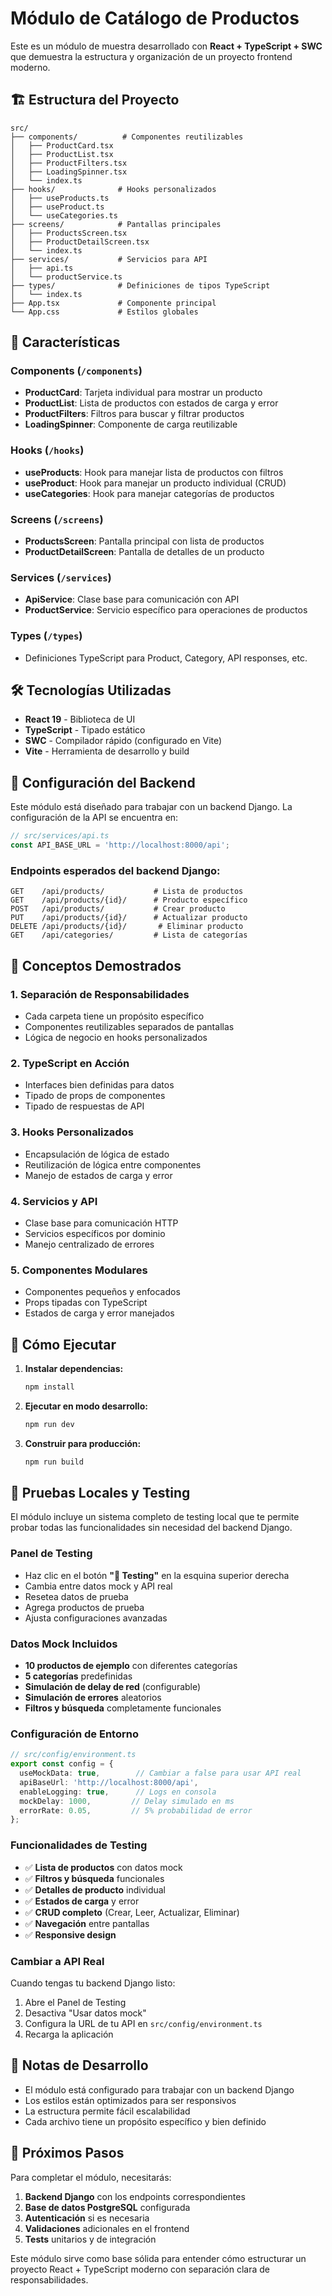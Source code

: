 # Módulo de Catálogo de Productos

Este es un módulo de muestra desarrollado con **React + TypeScript + SWC** que demuestra la estructura y organización de un proyecto frontend moderno.

## 🏗️ Estructura del Proyecto

```
src/
├── components/          # Componentes reutilizables
│   ├── ProductCard.tsx
│   ├── ProductList.tsx
│   ├── ProductFilters.tsx
│   ├── LoadingSpinner.tsx
│   └── index.ts
├── hooks/              # Hooks personalizados
│   ├── useProducts.ts
│   ├── useProduct.ts
│   └── useCategories.ts
├── screens/            # Pantallas principales
│   ├── ProductsScreen.tsx
│   ├── ProductDetailScreen.tsx
│   └── index.ts
├── services/           # Servicios para API
│   ├── api.ts
│   └── productService.ts
├── types/              # Definiciones de tipos TypeScript
│   └── index.ts
├── App.tsx             # Componente principal
└── App.css             # Estilos globales
```

## 🚀 Características

### **Components** (`/components`)
- **ProductCard**: Tarjeta individual para mostrar un producto
- **ProductList**: Lista de productos con estados de carga y error
- **ProductFilters**: Filtros para buscar y filtrar productos
- **LoadingSpinner**: Componente de carga reutilizable

### **Hooks** (`/hooks`)
- **useProducts**: Hook para manejar lista de productos con filtros
- **useProduct**: Hook para manejar un producto individual (CRUD)
- **useCategories**: Hook para manejar categorías de productos

### **Screens** (`/screens`)
- **ProductsScreen**: Pantalla principal con lista de productos
- **ProductDetailScreen**: Pantalla de detalles de un producto

### **Services** (`/services`)
- **ApiService**: Clase base para comunicación con API
- **ProductService**: Servicio específico para operaciones de productos

### **Types** (`/types`)
- Definiciones TypeScript para Product, Category, API responses, etc.

## 🛠️ Tecnologías Utilizadas

- **React 19** - Biblioteca de UI
- **TypeScript** - Tipado estático
- **SWC** - Compilador rápido (configurado en Vite)
- **Vite** - Herramienta de desarrollo y build

## 🔧 Configuración del Backend

Este módulo está diseñado para trabajar con un backend Django. La configuración de la API se encuentra en:

```typescript
// src/services/api.ts
const API_BASE_URL = 'http://localhost:8000/api';
```

### Endpoints esperados del backend Django:

```
GET    /api/products/           # Lista de productos
GET    /api/products/{id}/      # Producto específico
POST   /api/products/           # Crear producto
PUT    /api/products/{id}/      # Actualizar producto
DELETE /api/products/{id}/       # Eliminar producto
GET    /api/categories/         # Lista de categorías
```

## 🎯 Conceptos Demostrados

### 1. **Separación de Responsabilidades**
- Cada carpeta tiene un propósito específico
- Componentes reutilizables separados de pantallas
- Lógica de negocio en hooks personalizados

### 2. **TypeScript en Acción**
- Interfaces bien definidas para datos
- Tipado de props de componentes
- Tipado de respuestas de API

### 3. **Hooks Personalizados**
- Encapsulación de lógica de estado
- Reutilización de lógica entre componentes
- Manejo de estados de carga y error

### 4. **Servicios y API**
- Clase base para comunicación HTTP
- Servicios específicos por dominio
- Manejo centralizado de errores

### 5. **Componentes Modulares**
- Componentes pequeños y enfocados
- Props tipadas con TypeScript
- Estados de carga y error manejados

## 🚀 Cómo Ejecutar

1. **Instalar dependencias:**
   ```bash
   npm install
   ```

2. **Ejecutar en modo desarrollo:**
   ```bash
   npm run dev
   ```

3. **Construir para producción:**
   ```bash
   npm run build
   ```

## 🧪 Pruebas Locales y Testing

El módulo incluye un sistema completo de testing local que te permite probar todas las funcionalidades sin necesidad del backend Django.

### **Panel de Testing**
- Haz clic en el botón **"🧪 Testing"** en la esquina superior derecha
- Cambia entre datos mock y API real
- Resetea datos de prueba
- Agrega productos de prueba
- Ajusta configuraciones avanzadas

### **Datos Mock Incluidos**
- **10 productos de ejemplo** con diferentes categorías
- **5 categorías** predefinidas
- **Simulación de delay de red** (configurable)
- **Simulación de errores** aleatorios
- **Filtros y búsqueda** completamente funcionales

### **Configuración de Entorno**
```typescript
// src/config/environment.ts
export const config = {
  useMockData: true,        // Cambiar a false para usar API real
  apiBaseUrl: 'http://localhost:8000/api',
  enableLogging: true,      // Logs en consola
  mockDelay: 1000,         // Delay simulado en ms
  errorRate: 0.05,         // 5% probabilidad de error
};
```

### **Funcionalidades de Testing**
- ✅ **Lista de productos** con datos mock
- ✅ **Filtros y búsqueda** funcionales
- ✅ **Detalles de producto** individual
- ✅ **Estados de carga** y error
- ✅ **CRUD completo** (Crear, Leer, Actualizar, Eliminar)
- ✅ **Navegación** entre pantallas
- ✅ **Responsive design**

### **Cambiar a API Real**
Cuando tengas tu backend Django listo:
1. Abre el Panel de Testing
2. Desactiva "Usar datos mock"
3. Configura la URL de tu API en `src/config/environment.ts`
4. Recarga la aplicación

## 📝 Notas de Desarrollo

- El módulo está configurado para trabajar con un backend Django
- Los estilos están optimizados para ser responsivos
- La estructura permite fácil escalabilidad
- Cada archivo tiene un propósito específico y bien definido

## 🔄 Próximos Pasos

Para completar el módulo, necesitarás:

1. **Backend Django** con los endpoints correspondientes
2. **Base de datos PostgreSQL** configurada
3. **Autenticación** si es necesaria
4. **Validaciones** adicionales en el frontend
5. **Tests** unitarios y de integración

Este módulo sirve como base sólida para entender cómo estructurar un proyecto React + TypeScript moderno con separación clara de responsabilidades.